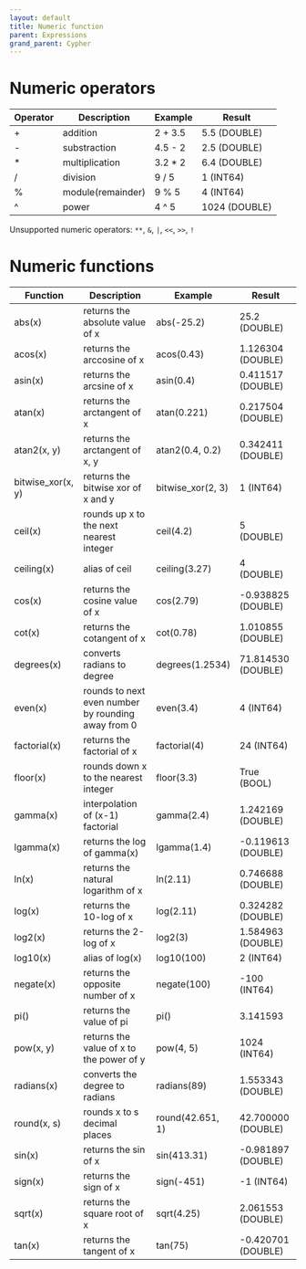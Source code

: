 ```yaml
---
layout: default
title: Numeric function
parent: Expressions
grand_parent: Cypher
---
```


# Numeric operators

| Operator | Description | Example | Result |
| ----------- | ----------- |  ----------- |  ----------- |
| + | addition | 2 + 3.5  | 5.5 (DOUBLE) | 
| - | substraction | 4.5 - 2 | 2.5 (DOUBLE) |
| * | multiplication | 3.2 * 2 | 6.4 (DOUBLE) |
| / | division | 9 / 5 | 1 (INT64) |
| % | module(remainder) | 9 % 5 | 4 (INT64) |
| ^ | power | 4 ^ 5 | 1024 (DOUBLE) |

Unsupported numeric operators: 
`**`, `&`, `|`, `<<`, `>>`, `!`

# Numeric functions

| Function | Description | Example | Result |
| ----------- | ----------- |  ----------- |  ----------- |
| abs(x) | returns the absolute value of x | abs(-25.2) | 25.2 (DOUBLE) |
| acos(x) | returns the arccosine of x | acos(0.43) | 1.126304 (DOUBLE) |
| asin(x) | returns the arcsine of x | asin(0.4) | 0.411517 (DOUBLE) |
| atan(x) | returns the arctangent of x | atan(0.221) | 0.217504 (DOUBLE) |
| atan2(x, y) | returns the arctangent of x, y | atan2(0.4, 0.2) | 0.342411 (DOUBLE) |
| bitwise_xor(x, y) | returns the bitwise xor of x and y | bitwise_xor(2, 3) | 1 (INT64) |
| ceil(x) | rounds up x to the next nearest integer | ceil(4.2) | 5 (DOUBLE) |
| ceiling(x) | alias of ceil | ceiling(3.27) | 4 (DOUBLE) |
| cos(x) | returns the cosine value of x | cos(2.79) | -0.938825 (DOUBLE) | 
| cot(x) | returns the cotangent of x | cot(0.78) | 1.010855 (DOUBLE) |
| degrees(x) | converts radians to degree | degrees(1.2534) | 71.814530 (DOUBLE) |
| even(x) | rounds to next even number by rounding away from 0  | even(3.4) | 4 (INT64) |
| factorial(x) | returns the factorial of x | factorial(4) | 24 (INT64) |
| floor(x) | rounds down x to the nearest integer | floor(3.3) | True (BOOL) |
| gamma(x) | interpolation of (x-1) factorial | gamma(2.4) | 1.242169 (DOUBLE) |
| lgamma(x) | returns the log of gamma(x) | lgamma(1.4) | -0.119613 (DOUBLE) |
| ln(x) | returns the natural logarithm of x | ln(2.11) | 0.746688 (DOUBLE) |
| log(x) | returns the 10-log of x | log(2.11) | 0.324282 (DOUBLE) |
| log2(x) | returns the 2-log of x | log2(3) | 1.584963 (DOUBLE) |
| log10(x) | alias of log(x) | log10(100) | 2 (INT64) |
| negate(x) | returns the opposite number of x | negate(100) | -100 (INT64) |
| pi() | returns the value of pi | pi() | 3.141593 | 
| pow(x, y) | returns the value of x to the power of y | pow(4, 5) | 1024 (INT64) |
| radians(x) | converts the degree to radians | radians(89) | 1.553343 (DOUBLE) |
| round(x, s) | rounds x to s decimal places | round(42.651, 1) | 42.700000 (DOUBLE) |
| sin(x) | returns the sin of x | sin(413.31) | -0.981897 (DOUBLE) |
| sign(x) | returns the sign of x | sign(-451) | -1 (INT64) |
| sqrt(x) | returns the square root of x | sqrt(4.25) | 2.061553 (DOUBLE) |
| tan(x) | returns the tangent of x | tan(75) | -0.420701 (DOUBLE) |
